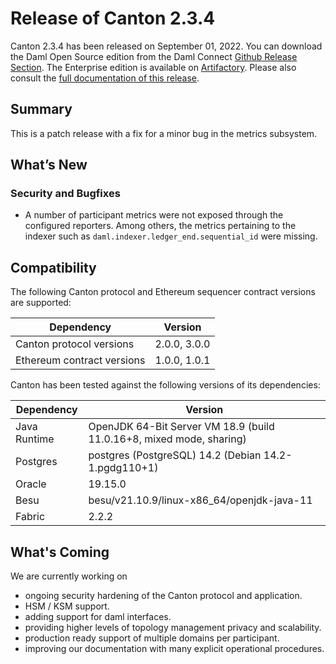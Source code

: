 # Release of Canton 2.3.4

Canton 2.3.4 has been released on September 01, 2022. You can download the Daml Open Source edition from the Daml Connect [Github Release Section](https://github.com/digital-asset/daml/releases/tag/v2.3.4). The Enterprise edition is available on [Artifactory](https://digitalasset.jfrog.io/artifactory/canton-enterprise/canton-enterprise-2.3.4.zip).
Please also consult the [full documentation of this release](https://docs.daml.com/2.3.4/canton/about.html).

## Summary

This is a patch release with a fix for a minor bug in the metrics subsystem.

## What’s New

### Security and Bugfixes
- A number of participant metrics were not exposed through the configured reporters.
  Among others, the metrics pertaining to the indexer such as `daml.indexer.ledger_end.sequential_id`
  were missing.

## Compatibility

The following Canton protocol and Ethereum sequencer contract versions are supported:

| Dependency                 | Version         |
|----------------------------|-----------------|
| Canton protocol versions   | 2.0.0, 3.0.0    |
| Ethereum contract versions | 1.0.0, 1.0.1    |

Canton has been tested against the following versions of its dependencies:

| Dependency                 | Version                                                              |
|----------------------------|----------------------------------------------------------------------|
| Java Runtime               | OpenJDK 64-Bit Server VM 18.9 (build 11.0.16+8, mixed mode, sharing) |
| Postgres                   | postgres (PostgreSQL) 14.2 (Debian 14.2-1.pgdg110+1)                 |
| Oracle                     | 19.15.0                                                              |
| Besu                       | besu/v21.10.9/linux-x86_64/openjdk-java-11                           |
| Fabric                     | 2.2.2                                                                |

## What's Coming

We are currently working on
- ongoing security hardening of the Canton protocol and application.
- HSM / KSM support.
- adding support for daml interfaces.
- providing higher levels of topology management privacy and scalability.
- production ready support of multiple domains per participant.
- improving our documentation with many explicit operational procedures.
